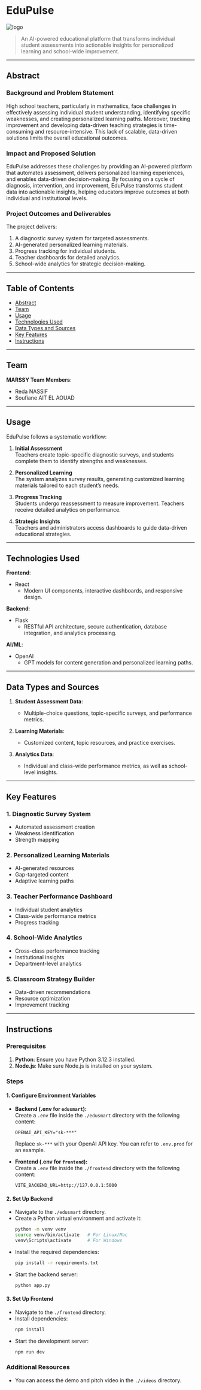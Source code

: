 # EduPulse

![logo](assets/logo.jpeg)
> An AI-powered educational platform that transforms individual student assessments into actionable insights for personalized learning and school-wide improvement.

---

## Abstract

### Background and Problem Statement
High school teachers, particularly in mathematics, face challenges in effectively assessing individual student understanding, identifying specific weaknesses, and creating personalized learning paths. Moreover, tracking improvement and developing data-driven teaching strategies is time-consuming and resource-intensive. This lack of scalable, data-driven solutions limits the overall educational outcomes.

### Impact and Proposed Solution
EduPulse addresses these challenges by providing an AI-powered platform that automates assessment, delivers personalized learning experiences, and enables data-driven decision-making. By focusing on a cycle of diagnosis, intervention, and improvement, EduPulse transforms student data into actionable insights, helping educators improve outcomes at both individual and institutional levels.

### Project Outcomes and Deliverables
The project delivers:
1. A diagnostic survey system for targeted assessments.
2. AI-generated personalized learning materials.
3. Progress tracking for individual students.
4. Teacher dashboards for detailed analytics.
5. School-wide analytics for strategic decision-making.

---

## Table of Contents
- [Abstract](#abstract)
- [Team](#team)
- [Usage](#usage)
- [Technologies Used](#technologies-used)
- [Data Types and Sources](#data-types-and-sources)
- [Key Features](#key-features)
- [Instructions](#instructionss)

---

## Team
**MARSSY Team Members**:
- Reda NASSIF
- Soufiane AIT EL AOUAD
---

## Usage
EduPulse follows a systematic workflow:

1. **Initial Assessment**  
   Teachers create topic-specific diagnostic surveys, and students complete them to identify strengths and weaknesses.

2. **Personalized Learning**  
   The system analyzes survey results, generating customized learning materials tailored to each student’s needs.

3. **Progress Tracking**  
   Students undergo reassessment to measure improvement. Teachers receive detailed analytics on performance.

4. **Strategic Insights**  
   Teachers and administrators access dashboards to guide data-driven educational strategies.

---

## Technologies Used

**Frontend**:
- React  
  - Modern UI components, interactive dashboards, and responsive design.

**Backend**:
- Flask  
  - RESTful API architecture, secure authentication, database integration, and analytics processing.

**AI/ML**:
- OpenAI  
  - GPT models for content generation and personalized learning paths.

---

## Data Types and Sources
1. **Student Assessment Data**:  
   - Multiple-choice questions, topic-specific surveys, and performance metrics.

2. **Learning Materials**:  
   - Customized content, topic resources, and practice exercises.

3. **Analytics Data**:  
   - Individual and class-wide performance metrics, as well as school-level insights.

---

## Key Features

### 1. Diagnostic Survey System
- Automated assessment creation  
- Weakness identification  
- Strength mapping  

### 2. Personalized Learning Materials
- AI-generated resources  
- Gap-targeted content  
- Adaptive learning paths  

### 3. Teacher Performance Dashboard
- Individual student analytics  
- Class-wide performance metrics  
- Progress tracking  

### 4. School-Wide Analytics
- Cross-class performance tracking  
- Institutional insights  
- Department-level analytics  

### 5. Classroom Strategy Builder
- Data-driven recommendations  
- Resource optimization  
- Improvement tracking  

--- 



## Instructions

### Prerequisites
1. **Python**: Ensure you have Python 3.12.3 installed.
2. **Node.js**: Make sure Node.js is installed on your system.

### Steps

#### 1. Configure Environment Variables
- **Backend (.env for `edusmart`):**  
  Create a `.env` file inside the `./edusmart` directory with the following content:  
  ```env
  OPENAI_API_KEY="sk-***"
  ```
  Replace `sk-***` with your OpenAI API key. You can refer to `.env.prod` for an example.

- **Frontend (.env for `frontend`):**  
  Create a `.env` file inside the `./frontend` directory with the following content:  
  ```env
  VITE_BACKEND_URL=http://127.0.0.1:5000
  ```


#### 2. Set Up Backend
- Navigate to the `./edusmart` directory.  
- Create a Python virtual environment and activate it:  
  ```bash
  python -m venv venv
  source venv/bin/activate   # For Linux/Mac
  venv\Scripts\activate      # For Windows
  ```
- Install the required dependencies:  
  ```bash
  pip install -r requirements.txt
  ```
- Start the backend server:  
  ```bash
  python app.py
  ```

#### 3. Set Up Frontend
- Navigate to the `./frontend` directory.  
- Install dependencies:  
  ```bash
  npm install
  ```
- Start the development server:  
  ```bash
  npm run dev
  ```

### Additional Resources
- You can access the demo and pitch video in the `./videos` directory.